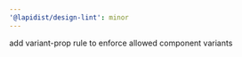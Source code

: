 ```yaml
---
'@lapidist/design-lint': minor
---
```


add variant-prop rule to enforce allowed component variants


